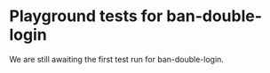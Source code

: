 # Playground tests for ban-double-login
We are still awaiting the first test run for ban-double-login.
